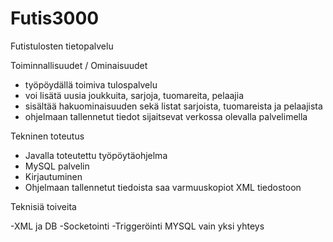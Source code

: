 # Futis3000
Futistulosten tietopalvelu





Toiminnallisuudet / Ominaisuudet

+ työpöydällä toimiva tulospalvelu
+ voi lisätä uusia joukkuita, sarjoja, tuomareita, pelaajia 
+ sisältää hakuominaisuuden sekä listat sarjoista, tuomareista ja pelaajista
+ ohjelmaan tallennetut tiedot sijaitsevat verkossa olevalla palvelimella


Tekninen toteutus


+ Javalla toteutettu työpöytäohjelma
+ MySQL palvelin
+ Kirjautuminen
+ Ohjelmaan tallennetut tiedoista saa varmuuskopiot XML tiedostoon

Teknisiä toiveita

-XML ja DB
-Socketointi
-Triggeröinti MYSQL vain yksi yhteys
